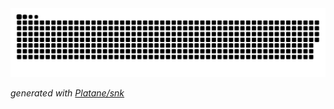<picture>
  <source media="(prefers-color-scheme: dark)" srcset="https://raw.githubusercontent.com/RekaMocsai/RekaMocsai/output/github-contribution-grid-snake-dark.svg">
  <source media="(prefers-color-scheme: light)" srcset="https://raw.githubusercontent.com/RekaMocsai/RekaMocsai/output/github-contribution-grid-snake.svg">
  <img alt="github contribution grid snake animation" src="https://raw.githubusercontent.com/RekaMocsai/RekaMocsai/output/github-contribution-grid-snake.svg">
</picture>

_generated with [Platane/snk](https://github.com/Platane/snk)_

<!--
**RekaMocsai/RekaMocsai** is a ✨ _special_ ✨ repository because its `README.md` (this file) appears on your GitHub profile.

Here are some ideas to get you started:

- 🔭 I’m currently working on ...
- 🌱 I’m currently learning ...
- 👯 I’m looking to collaborate on ...
- 🤔 I’m looking for help with ...
- 💬 Ask me about ...
- 📫 How to reach me: ...
- 😄 Pronouns: ...
- ⚡ Fun fact: ...
-->
